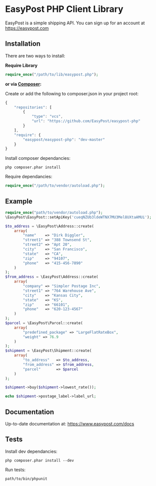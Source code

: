 # EasyPost PHP Client Library

EasyPost is a simple shipping API. You can sign up for an account at https://easypost.com

Installation
------------

There are two ways to install:

 **Require Library**

```php
require_once("/path/to/lib/easypost.php");
```

**or via [Composer](http://getcomposer.org/):**

Create or add the following to composer.json in your project root:
```javascript
{
    "repositories": [
        {
            "type": "vcs",
            "url": "https://github.com/EasyPost/easypost-php"
        }
    ],
    "require": {
        "easypost/easypost-php": "dev-master"
    }
}
```

Install composer dependancies:
```shell
php composer.phar install
```

Require dependancies:
```php
require_once("/path/to/vendor/autoload.php");
```

Example
-------

```php
require_once("path/to/vendor/autoload.php");
\EasyPost\EasyPost::setApiKey('cueqNZUb3ldeWTNX7MU3Mel8UXtaAMUi');

$to_address = \EasyPost\Address::create(
    array(
        "name"    => "Dirk Diggler",
        "street1" => "388 Townsend St",
        "street2" => "Apt 20",
        "city"    => "San Francisco",
        "state"   => "CA",
        "zip"     => "94107",
        "phone"   => "415-456-7890"
    )
);
$from_address = \EasyPost\Address::create(
    array(
        "company" => "Simpler Postage Inc",
        "street1" => "764 Warehouse Ave",
        "city"    => "Kansas City",
        "state"   => "KS",
        "zip"     => "66101",
        "phone"   => "620-123-4567"
    )
);
$parcel = \EasyPost\Parcel::create(
    array(
        "predefined_package" => "LargeFlatRateBox",
        "weight" => 76.9
    )
);
$shipment = \EasyPost\Shipment::create(
    array(
        "to_address"   => $to_address,
        "from_address" => $from_address,
        "parcel"       => $parcel
    )
);

$shipment->buy($shipment->lowest_rate());

echo $shipment->postage_label->label_url;
```

Documentation
--------------------

Up-to-date documentation at: https://www.easypost.com/docs

Tests
--------------------

Install dev dependancies:
```shell
php composer.phar install --dev
```

Run tests:
```shell
path/to/bin/phpunit
```
